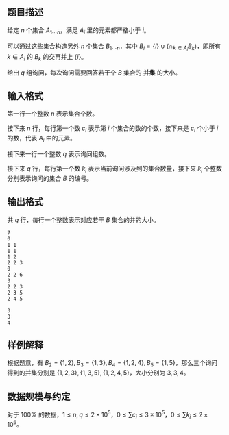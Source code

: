 ## 题目描述

给定 $n$ 个集合 $A_{1\cdots n}$，满足 $A_i$ 里的元素都严格小于 $i$。

可以通过这些集合构造另外 $n$ 个集合 $B_{1\cdots n}$，其中 $B_i=\{i\}\cup(\cap_{k\in A_i} B_k)$，即所有 $k\in A_i$ 的 $B_k$ 的交再并上 $\{i\}$。

给出 $q$ 组询问，每次询问需要回答若干个 $B$ 集合的 **并集** 的大小。

## 输入格式

第一行一个整数 $n$ 表示集合个数。

接下来 $n$ 行，每行第一个数 $c_i$ 表示第 $i$ 个集合的数的个数，接下来是 $c_i$ 个小于 $i$ 的数，代表 $A_i$ 中的元素。

接下来一行一个整数 $q$ 表示询问组数。

接下来 $q$ 行，每行第一个数 $k_i$ 表示当前询问涉及到的集合数量，接下来 $k_i$ 个整数分别表示询问的集合 $B$ 的编号。 

## 输出格式

共 $q$ 行，每行一个整数表示对应若干 $B$ 集合的并的大小。

```input1
7
0
1 1
1 1
1 2
2 2 3
0
2 2 6
3
2 2 3
2 3 5
2 4 5
```

```output1
3
3
4
```

## 样例解释

根据题意，有 $B_2=\{1,2\},B_3=\{1,3\},B_4=\{1,2,4\},B_5=\{1,5\}$，那么三个询问得到的并集分别是 $\{1,2,3\},\{1,3,5\},\{1,2,4,5\}$，大小分别为 $3,3,4$。

## 数据规模与约定

对于 $100\%$ 的数据，$1\leq n,q\leq 2\times 10^5$，$0\leq \sum c_i\leq 3\times 10^5$，$0\leq \sum k_i\leq 2\times 10^6$。

